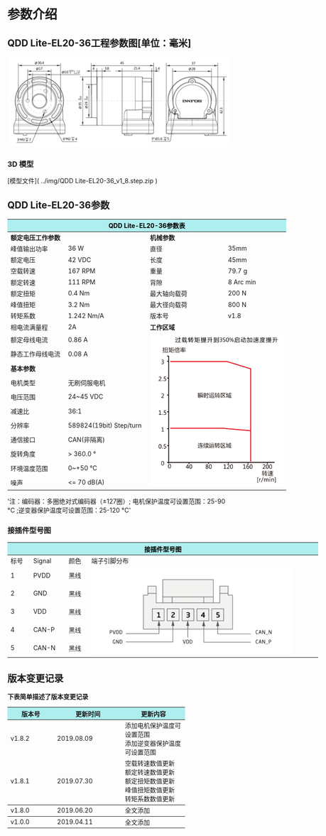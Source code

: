 # 参数介绍 
## QDD Lite-EL20-36工程参数图[单位：毫米]
![QDD Lite-EL20-36]( ../img/Qdd_C_EL20_36_v1_8三视图.png ) 
### 3D 模型
[模型文件]( ../img/QDD Lite-EL20-36_v1_8.step.zip )


## QDD Lite-EL20-36参数

<table style="width:850px"><thead><tr><th colspan="4" style="background: PaleTurquoise; color: black;">QDD Lite-EL20-36参数表</th></tr></thead><tbody><tr><td colspan="2" width=50%><b>额定电压工作参数</b></td><td colspan="2" width=50%><b>机械参数</b></td></tr><tr><td>峰值输出功率</td><td>36 W</td><td>直径</td><td>35mm</td></tr><tr><td>额定电压</td><td>42 VDC</td><td>长度</td><td>45mm</td></tr><tr><td>空载转速</td><td>167 RPM</td><td>重量</td><td>79.7 g</td></tr><tr><td>额定转速</td><td>111 RPM</td><td>背隙</td><td> 8 Arc min</td></tr><tr><td>额定扭矩</td><td>0.4 Nm</td><td>最大轴向载荷</td><td>200 N</td></tr><tr><td>峰值扭矩</td><td>3.2 Nm</td><td>最大径向载荷</td><td>800 N</td></tr><tr><td>转矩系数</td><td>1.242 Nm/A</td><td>版本号</td><td>v1.8</td></tr><tr><td>相电流满量程</td><td>2A</td><td colspan="2"><b>工作区域</b></td></tr><tr><td>额定母线电流</td><td>0.86 A</td><td colspan="2" rowspan="18"><img src="../img/Qdd-EL20-36曲线.png" style="width:300px"></td></tr><tr><td>静态工作母线电流</td><td>0.08 A</td></tr><tr><td colspan="2"><b>基本参数</b></td></tr><tr><td>电机类型</td><td>无刷伺服电机</td></tr><tr><td>电压范围</td><td>24~45 VDC</td></tr><tr><td>减速比</td><td>36:1</td></tr><tr><td>分辨率</td><td>589824(19bit) Step/turn</td></tr><tr><td>通信接口</td><td>CAN(非隔离)</td></tr><tr><td>旋转角度</td><td>> 360.0 °</td></tr><tr><td>环境温度范围</td><td>0~+50 °C</td></tr><tr><td>噪声</td><td><= 70 dB(A)</td></tr></tbody></table>

'注：编码器：多圈绝对式编码器（±127圈）; 电机保护温度可设置范围：</td><td>25-90 °C ;逆变器保护温度可设置范围：</td><td>25-120 °C'




### 接插件型号图
<table class="tableizer-table" style="width:700px">
<thead><tr class="tableizer-firstrow"><th colspan="4" style="background: PaleTurquoise; color: black;width:800px">接插件型号图</th></tr></thead><tbody><tr><td>标号</td><td>Signal</td><td>颜色</td><td >端子引脚分布</td></tr><tr><td>1</td><td>PVDD</td><td>黑线</td><td rowspan="5"><img src="../img/配线2-3.png" style="width:450px"></td></tr><tr><td>2</td><td>GND</td><td>黑线</td></tr><tr><td>3</td><td>VDD</td><td>黑线</td></tr><tr><td>4</td><td>CAN-P</td><td>黑线</td></tr><tr><td>5</td><td>CAN-N</td><td>黑线</td></tr></tbody></table>

## 版本变更记录
**下表简单描述了版本变更记录**

<table style="width:400px"><thead><tr style="background:PaleTurquoise"><th style="width:100px">版本号</th><th style="width:150px">更新时间</th><th style="width:150px">更新内容</th></tr></thead><tbody><tr><td>v1.8.2</td><td>2019.08.09</td><td>添加电机保护温度可设置范围 <br>添加逆变器保护温度可设置范围 </td></tr><tr><td>v1.8.1</td><td>2019.07.30</td><td>空载转速数值更新 <br>额定转速数值更新 <br>额定扭矩数值更新 <br>峰值扭矩数值更新 <br>转矩系数数值更新  </th></tr></thead><tbody><tr><td>v1.8.0</td><td>2019.06.20</td><td>全文添加</th></tr></thead><tbody><tr><td>v1.0.0</td><td>2019.04.11</td><td>全文添加</td></tbody></table>
